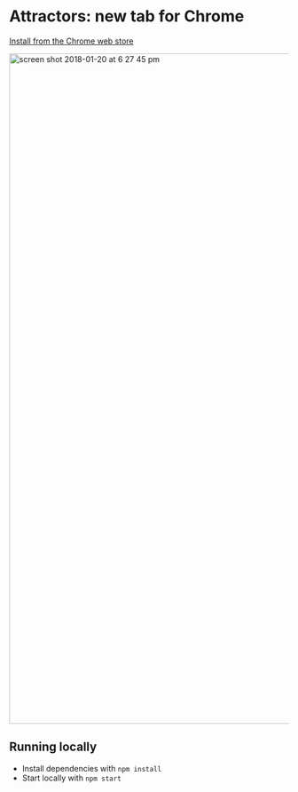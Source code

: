 # Attractors: new tab for Chrome

[Install from the Chrome web store](https://chrome.google.com/webstore/detail/attractors-new-tab/kalnpbpmfjnpehkhbpfikhopkoicaepi)

<img width="1208" alt="screen shot 2018-01-20 at 6 27 45 pm" src="https://user-images.githubusercontent.com/360895/35190151-ae8cd584-fe0f-11e7-8858-71383cd39230.png">

## Running locally

* Install dependencies with `npm install`
* Start locally with `npm start`
